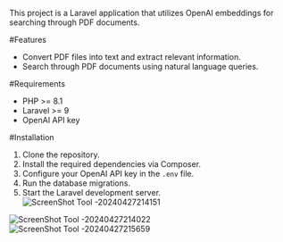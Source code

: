 
This project is a Laravel application that utilizes OpenAI embeddings for searching through PDF documents.

#Features
- Convert PDF files into text and extract relevant information.
- Search through PDF documents using natural language queries.

#Requirements
- PHP >= 8.1
- Laravel >= 9
- OpenAI API key

#Installation

1. Clone the repository.
2. Install the required dependencies via Composer.
3. Configure your OpenAI API key in the `.env` file.
4. Run the database migrations.
5. Start the Laravel development server.
![ScreenShot Tool -20240427214151](https://github.com/nidadev/home-assign/assets/53574300/c68fc9e5-dd54-4a1b-84ba-7bd1af2ed231)


![ScreenShot Tool -20240427214022](https://github.com/nidadev/home-assign/assets/53574300/4c0fd4cd-0b61-426e-955b-2c5b8c3a2ed3)
![ScreenShot Tool -20240427215659](https://github.com/nidadev/home-assign/assets/53574300/6964f836-ea22-40a0-a10d-3aac6a519fab)
